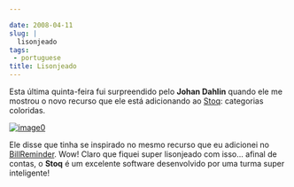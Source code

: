 ```yaml
---

date: 2008-04-11
slug: |
  lisonjeado
tags:
 - portuguese
title: Lisonjeado
---
```


Esta última quinta-feira fui surpreendido pelo **Johan Dahlin** quando
ele me mostrou o novo recurso que ele está adicionando ao
[Stoq](http://www.stoq.com.br/index.php?lang=en): categorias coloridas.

[![image0](http://www.ogmaciel.com/wp-content/uploads/2008/04/payable-categories-300x213.png)](http://www.ogmaciel.com/wp-content/uploads/2008/04/payable-categories.png)

Ele disse que tinha se inspirado no mesmo recurso que eu adicionei no
[BillReminder](http://billreminder.gnulinuxbrasil.org). Wow! Claro que
fiquei super lisonjeado com isso... afinal de contas, o **Stoq** é um
excelente software desenvolvido por uma turma super inteligente!
